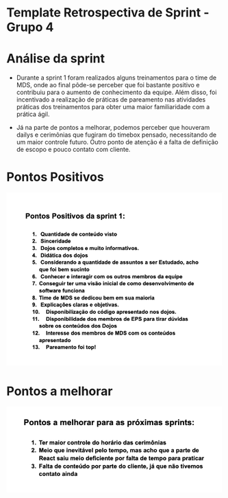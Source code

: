 # Template Retrospectiva de Sprint - Grupo 4

# Análise da sprint

- Durante a sprint 1 foram realizados alguns treinamentos para o time de MDS, onde ao final pôde-se perceber que foi bastante positivo e contribuiu para o aumento de conhecimento da equipe. Além disso, foi incentivado a realização de práticas de pareamento nas atividades práticas dos treinamentos para obter uma maior familiaridade com a prática ágil. 

- Já na parte de pontos a melhorar, podemos perceber que houveram dailys e cerimônias que fugiram do timebox pensado, necessitando de um maior controle futuro. Outro ponto de atenção é a falta de definição de escopo e pouco contato com cliente.

# Pontos Positivos
  ![imagem](pontos_positivos.png)

# Pontos a melhorar
  ![imagem](pontos_melhoria.png)
